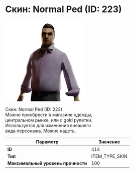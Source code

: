# Скин: Normal Ped (ID: 223)

![Item Image](../img/414.webp?raw=true)

Скин: Normal Ped (ID: 223)<br>Можно приобрести в магазине одежды,<br>центральном рынке, или с gold рулетки.<br>Используется для изменения внешнего<br>вида персонажа. Можно надеть.


| Параметр | Значение |
|----------|----------|
| **ID** | 414 |
| **Тип** | ITEM_TYPE_SKIN |
| **Максимальный уровень прочности** | 100 |

